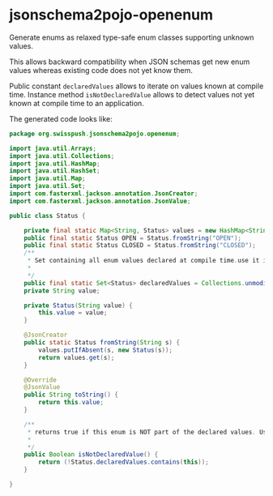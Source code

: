 # jsonschema2pojo-openenum
Generate enums as relaxed type-safe enum classes supporting unknown values.

This allows backward compatibility when JSON schemas get new enum values 
whereas existing code does not yet know them.

Public constant `declaredValues` allows to iterate on values known at compile time.
Instance method `isNotDeclaredValue` allows to detect values not yet known at compile time to an application.

The generated code looks like:

```java
package org.swisspush.jsonschema2pojo.openenum;

import java.util.Arrays;
import java.util.Collections;
import java.util.HashMap;
import java.util.HashSet;
import java.util.Map;
import java.util.Set;
import com.fasterxml.jackson.annotation.JsonCreator;
import com.fasterxml.jackson.annotation.JsonValue;

public class Status {

    private final static Map<String, Status> values = new HashMap<String, Status>();
    public final static Status OPEN = Status.fromString("OPEN");
    public final static Status CLOSED = Status.fromString("CLOSED");
    /**
     * Set containing all enum values declared at compile time.use it in your application to iterate over declared values.
     *
     */
    public final static Set<Status> declaredValues = Collections.unmodifiableSet(new HashSet<Status>(Arrays.asList(Status.OPEN, Status.CLOSED)));
    private String value;

    private Status(String value) {
        this.value = value;
    }

    @JsonCreator
    public static Status fromString(String s) {
        values.putIfAbsent(s, new Status(s));
        return values.get(s);
    }

    @Override
    @JsonValue
    public String toString() {
        return this.value;
    }

    /**
     * returns true if this enum is NOT part of the declared values. Use it in your application to detect when values coming from outside of the app are not yet part of the declared values (i.e.: there is a new version of the enum that your application is not yet aware of.
     *
     */
    public Boolean isNotDeclaredValue() {
        return (!Status.declaredValues.contains(this));
    }

}
```

